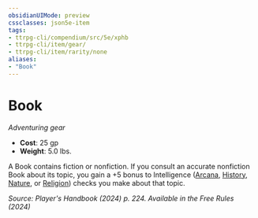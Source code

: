 ```yaml
---
obsidianUIMode: preview
cssclasses: json5e-item
tags:
- ttrpg-cli/compendium/src/5e/xphb
- ttrpg-cli/item/gear/
- ttrpg-cli/item/rarity/none
aliases: 
- "Book"
---
```

# Book
*Adventuring gear*  


- **Cost**: 25 gp
- **Weight**: 5.0 lbs.

A Book contains fiction or nonfiction. If you consult an accurate nonfiction Book about its topic, you gain a +5 bonus to Intelligence ([Arcana](Misc%20Files/CLI/rules/skills.md#Arcana), [History](Misc%20Files/CLI/rules/skills.md#History), [Nature](Misc%20Files/CLI/rules/skills.md#Nature), or [Religion](Misc%20Files/CLI/rules/skills.md#Religion)) checks you make about that topic.

*Source: Player's Handbook (2024) p. 224. Available in the Free Rules (2024)*